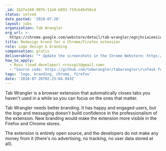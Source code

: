 ```yaml
---
_id: 1b2fe160-907b-11e8-b893-719cb4b450cd
status: solved
date_posted: '2018-07-26'
layout: jobs
organization: Tab Wrangler
org_url: >-
  https://chrome.google.com/webstore/detail/tab-wrangler/egnjhciaieeiiohknchakcodbpgjnchh
title: Redesign brand for a Chrome/Firefox extension
role: Logo design & branding
compensation: gratis
deliverables: "* Update the screenshots in the Chrome Webstore: https://chrome.google.com/webstore/detail/tab-wrangler/egnjhciaieeiiohknchakcodbpgjnchh\r\n* Update the description in the Chrome Webstore to more accurately describe the extension\r\n* Create a new icon (including a hi-res one) for use both in the Webstore and in Chrome itself \r\n* Create promotional images for use in the Chrome Webstore (small, large, and marquee)"
how_to_apply:
  - Ross (lead developer) <rossgit@gmail.com>
  - "Source code: https://github.com/tabwrangler/tabwrangler\r\nTask for tracking the redesign: https://github.com/tabwrangler/tabwrangler/issues/168\r\nFirefox version: https://addons.mozilla.org/en-US/firefox/addon/tabwrangler/"
tags: 'logo, branding, chrome, firefox'
date: '2018-07-26T02:25:04.943Z'
---
```

Tab Wrangler is a browser extension that automatically closes tabs you haven't used in a while so you can focus on the ones that matter.

Tab Wrangler needs better branding. It has happy and engaged users, but the logo and messaging doesn't build confidence in the professionalism of the extension. New branding would make the extension more visible in the Firefox and Chrome stores.

The extension is entirely open source, and the developers do not make any money from it (there's no advertising, no tracking, no user data stored at all).
